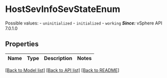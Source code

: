 # HostSevInfoSevStateEnum

Possible values: - `uninitialized` - `initialized` - `working`  ***Since:*** vSphere API 7.0.1.0 

## Properties
Name | Type | Description | Notes
------------ | ------------- | ------------- | -------------

[[Back to Model list]](../README.md#documentation-for-models) [[Back to API list]](../README.md#documentation-for-api-endpoints) [[Back to README]](../README.md)


